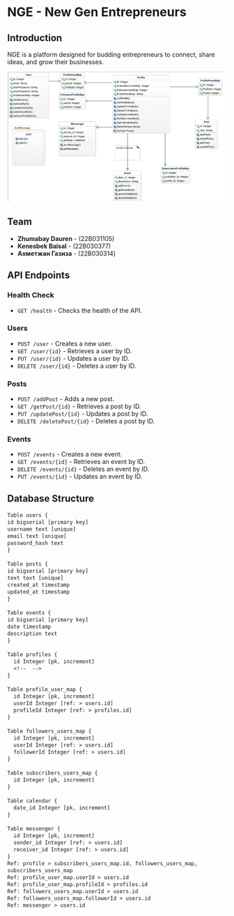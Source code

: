 # NGE - New Gen Entrepreneurs

## Introduction

NGE is a platform designed for budding entrepreneurs to connect, share ideas, and grow their businesses.

![Alt text](image.png)

## Team

- **Zhumabay Dauren** - (22B031105)
- **Kenesbek Baisal** - (22B030377)
- **Ахметжан Газиза** - (22B030314)

## API Endpoints

### Health Check

- `GET /health` - Checks the health of the API.

### Users

- `POST /user` - Creates a new user.
- `GET /user/{id}` - Retrieves a user by ID.
- `PUT /user/{id}` - Updates a user by ID.
- `DELETE /user/{id}` - Deletes a user by ID.

### Posts

- `POST /addPost` - Adds a new post.
- `GET /getPost/{id}` - Retrieves a post by ID.
- `PUT /updatePost/{id}` - Updates a post by ID.
- `DELETE /deletePost/{id}` - Deletes a post by ID.

### Events

- `POST /events` - Creates a new event.
- `GET /events/{id}` - Retrieves an event by ID.
- `DELETE /events/{id}` - Deletes an event by ID.
- `PUT /events/{id}` - Updates an event by ID.

## Database Structure

```dbml
Table users {
id bigserial [primary key]
username text [unique]
email text [unique]
password_hash text
}

Table posts {
id bigserial [primary key]
text text [unique]
created_at timestamp
updated_at timestamp
}

Table events {
id bigserial [primary key]
date timestamp
description text
}

Table profiles {
  id Integer [pk, increment]
  <!--  -->
}

Table profile_user_map {
  id Integer [pk, increment]
  userId Integer [ref: > users.id]
  profileId Integer [ref: > profiles.id]
}

Table followers_users_map {
  id Integer [pk, increment] 
  userId Integer [ref: > users.id]
  followerId Integer [ref: > users.id]
}

Table subscribers_users_map {
  id Integer [pk, increment]
}

Table calendar {
  date_id Integer [pk, increment] 
}

Table messenger {
  id Integer [pk, increment]
  sender_id Integer [ref: > users.id]
  receiver_id Integer [ref: > users.id] 
}
Ref: profile > subscribers_users_map.id, followers_users_map, subscribers_users_map
Ref: profile_user_map.userId > users.id
Ref: profile_user_map.profileId > profiles.id
Ref: followers_users_map.userId > users.id
Ref: followers_users_map.followerId > users.id
Ref: messenger > users.id
